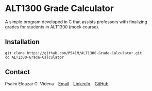 
# ALT1300 Grade Calculator
A simple program developed in C that assists professors with finalizing grades for students in ALT1300 (mock course).

## Installation

```
git clone https://github.com/P541M/ALT1300-Grade-Calculator.git
cd ALT1300-Grade-Calculator
```

## Contact
Psalm Eleazar G. Videna - [Email](mailto:videna.psalmeleazar@gmail.com) - [LinkedIn](https://www.linkedin.com/in/pevidena/) - [GitHub](https://github.com/P541M)
